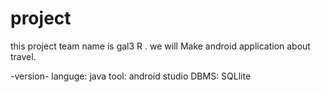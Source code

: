 # project

this project team name is gal3 R .
we will Make android application about travel.

-version-
languge: java
tool: android studio
DBMS: SQLlite

